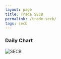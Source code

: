 ```yaml
---
layout: page
title: Trade SECB
permalink: /trade-secb/
tags: secb
---
```


### Daily Chart

![SECB](http://www.marketwatch.com/kaavio.Webhost/charts/big.chart?nosettings=1&symb=SECB&uf=7168&type=4&size=3&sid=10332470&style=1013&freq=1&time=8&ma=6&maval=20,50,200&lf=4&lf2=0&lf3=0&height=510&width=720&mocktick=1)
